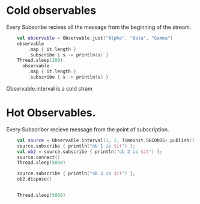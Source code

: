# Cold observables

Every Subscribe recives all the message from the beginning of the stream.
```kotlin
    val observable = Observable.just("Alpha", "Beta", "Gamma")
    observable
        .map { it.length }
        .subscribe { s -> println(s) }
    Thread.sleep(200)
      observable
        .map { it.length }
        .subscribe { s -> println(s) }
```

Observable.interval is a cold stram


# Hot Observables.
Every Subscriber recieve message from the point of subscription.
``` kotlin
	val source = Observable.interval(1, 2, TimeUnit.SECONDS).publish()
    source.subscribe { println("ob 1 is $it") };
    val ob2 = source.subscribe { println("ob 2 is $it") };
    source.connect()
    Thread.sleep(5000)

    source.subscribe { println("ob 3 is $it") };
    ob2.dispose()


    Thread.sleep(5000)
```




